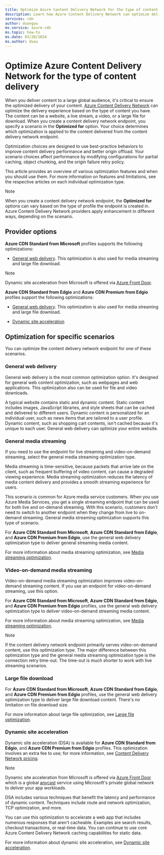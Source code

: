 ```yaml
---
title: Optimize Azure Content Delivery Network for the type of content delivery
description: Learn how Azure Content Delivery Network can optimize delivery based on type of content. Optimization best practices improve performance and origin offload.
services: cdn
author: duongau
ms.service: azure-cdn
ms.topic: how-to
ms.date: 03/20/2024
ms.author: duau
---
```


# Optimize Azure Content Delivery Network for the type of content delivery

When you deliver content to a large global audience, it's critical to ensure the optimized delivery of your content. [Azure Content Delivery Network](cdn-overview.md) can optimize the delivery experience based on the type of content you have. The content can be a website, a live stream, a video, or a large file for download. When you create a content delivery network endpoint, you specify a scenario in the **Optimized for** option. Your choice determines which optimization is applied to the content delivered from the content delivery network endpoint.

Optimization choices are designed to use best-practice behaviors to improve content delivery performance and better origin offload. Your scenario choices affect performance by modifying configurations for partial caching, object chunking, and the origin failure retry policy.

This article provides an overview of various optimization features and when you should use them. For more information on features and limitations, see the respective articles on each individual optimization type.

> [!NOTE]
> When you create a content delivery network endpoint, the **Optimized for** options can vary based on the type of profile the endpoint is created in. Azure Content Delivery Network providers apply enhancement in different ways, depending on the scenario.

## Provider options

**Azure CDN Standard from Microsoft** profiles supports the following optimizations:

- [General web delivery](#general-web-delivery). This optimization is also used for media streaming and large file download.

> [!NOTE]
> Dynamic site acceleration from Microsoft is offered via [Azure Front Door](../frontdoor/front-door-overview.md).

**Azure CDN Standard from Edgio** and **Azure CDN Premium from Edgio** profiles support the following optimizations:

- [General web delivery](#general-web-delivery). This optimization is also used for media streaming and large file download.

- [Dynamic site acceleration](#dynamic-site-acceleration)

## Optimization for specific scenarios

You can optimize the content delivery network endpoint for one of these scenarios.

### General web delivery

General web delivery is the most common optimization option. It's designed for general web content optimization, such as webpages and web applications. This optimization also can be used for file and video downloads.

A typical website contains static and dynamic content. Static content includes images, JavaScript libraries, and style sheets that can be cached and delivered to different users. Dynamic content is personalized for an individual user, such as news items that are tailored to a user profile. Dynamic content, such as shopping cart contents, isn't cached because it's unique to each user. General web delivery can optimize your entire website.

### General media streaming

If you need to use the endpoint for live streaming and video-on-demand streaming, select the general media streaming optimization type.

Media streaming is time-sensitive, because packets that arrive late on the client, such as frequent buffering of video content, can cause a degraded viewing experience. Media streaming optimization reduces the latency of media content delivery and provides a smooth streaming experience for users.

This scenario is common for Azure media service customers. When you use Azure Media Services, you get a single streaming endpoint that can be used for both live and on-demand streaming. With this scenario, customers don't need to switch to another endpoint when they change from live to on-demand streaming. General media streaming optimization supports this type of scenario.

For **Azure CDN Standard from Microsoft**, **Azure CDN Standard from Edgio**, and **Azure CDN Premium from Edgio**, use the general web delivery optimization type to deliver general streaming media content.

For more information about media streaming optimization, see [Media streaming optimization](cdn-media-streaming-optimization.md).

### Video-on-demand media streaming

Video-on-demand media streaming optimization improves video-on-demand streaming content. If you use an endpoint for video-on-demand streaming, use this option.

For **Azure CDN Standard from Microsoft**, **Azure CDN Standard from Edgio**, and **Azure CDN Premium from Edgio** profiles, use the general web delivery optimization type to deliver video-on-demand streaming media content.

For more information about media streaming optimization, see [Media streaming optimization](cdn-media-streaming-optimization.md).

> [!NOTE]
> If the content delivery network endpoint primarily serves video-on-demand content, use this optimization type. The major difference between this optimization type and the general media streaming optimization type is the connection retry time-out. The time-out is much shorter to work with live streaming scenarios.
>

### Large file download

For **Azure CDN Standard from Microsoft**, **Azure CDN Standard from Edgio**, and **Azure CDN Premium from Edgio** profiles, use the general web delivery optimization type to deliver large file download content. There's no limitation on file download size.

For more information about large file optimization, see [Large file optimization](cdn-large-file-optimization.md).

### Dynamic site acceleration

Dynamic site acceleration (DSA) is available for **Azure CDN Standard from Edgio**, and **Azure CDN Premium from Edgio** profiles. This optimization involves an extra fee to use; for more information, see [Content Delivery Network pricing](https://azure.microsoft.com/pricing/details/cdn/).

> [!NOTE]
> Dynamic site acceleration from Microsoft is offered via [Azure Front Door](../frontdoor/front-door-overview.md) which is a global [anycast](https://en.wikipedia.org/wiki/Anycast) service using Microsoft's private global network to deliver your app workloads.

DSA includes various techniques that benefit the latency and performance of dynamic content. Techniques include route and network optimization, TCP optimization, and more.

You can use this optimization to accelerate a web app that includes numerous responses that aren't cacheable. Examples are search results, checkout transactions, or real-time data. You can continue to use core Azure Content Delivery Network caching capabilities for static data.

For more information about dynamic site acceleration, see [Dynamic site acceleration](cdn-dynamic-site-acceleration.md).
